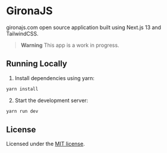 # GironaJS

gironajs.com open source application built using Next.js 13 and TailwindCSS.

> **Warning**
> This app is a work in progress.


## Running Locally

1. Install dependencies using yarn:

```sh
yarn install
```

2. Start the development server:

```sh
yarn run dev
```

## License

Licensed under the [MIT license](https://github.com/gironajs/gironajs.com/blob/main/LICENSE.md).
